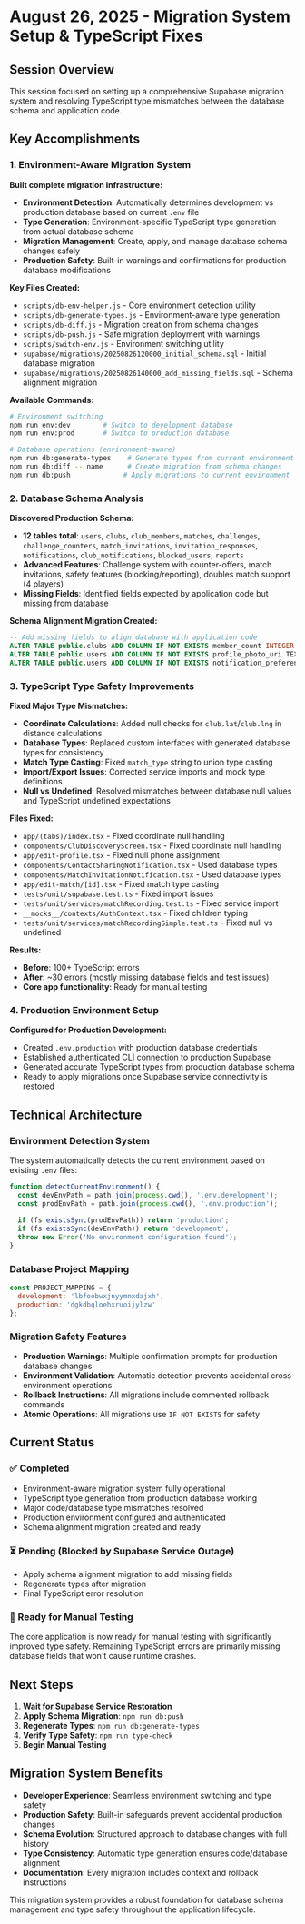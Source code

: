 # August 26, 2025 - Migration System Setup & TypeScript Fixes

## Session Overview

This session focused on setting up a comprehensive Supabase migration system and resolving TypeScript type mismatches between the database schema and application code.

## Key Accomplishments

### 1. Environment-Aware Migration System

**Built complete migration infrastructure:**
- **Environment Detection**: Automatically determines development vs production database based on current `.env` file
- **Type Generation**: Environment-specific TypeScript type generation from actual database schema
- **Migration Management**: Create, apply, and manage database schema changes safely
- **Production Safety**: Built-in warnings and confirmations for production database modifications

**Key Files Created:**
- `scripts/db-env-helper.js` - Core environment detection utility
- `scripts/db-generate-types.js` - Environment-aware type generation
- `scripts/db-diff.js` - Migration creation from schema changes
- `scripts/db-push.js` - Safe migration deployment with warnings
- `scripts/switch-env.js` - Environment switching utility
- `supabase/migrations/20250826120000_initial_schema.sql` - Initial database migration
- `supabase/migrations/20250826140000_add_missing_fields.sql` - Schema alignment migration

**Available Commands:**
```bash
# Environment switching
npm run env:dev        # Switch to development database
npm run env:prod       # Switch to production database

# Database operations (environment-aware)
npm run db:generate-types    # Generate types from current environment
npm run db:diff -- name      # Create migration from schema changes  
npm run db:push             # Apply migrations to current environment
```

### 2. Database Schema Analysis

**Discovered Production Schema:**
- **12 tables total**: `users`, `clubs`, `club_members`, `matches`, `challenges`, `challenge_counters`, `match_invitations`, `invitation_responses`, `notifications`, `club_notifications`, `blocked_users`, `reports`
- **Advanced Features**: Challenge system with counter-offers, match invitations, safety features (blocking/reporting), doubles match support (4 players)
- **Missing Fields**: Identified fields expected by application code but missing from database

**Schema Alignment Migration Created:**
```sql
-- Add missing fields to align database with application code
ALTER TABLE public.clubs ADD COLUMN IF NOT EXISTS member_count INTEGER DEFAULT 0;
ALTER TABLE public.users ADD COLUMN IF NOT EXISTS profile_photo_uri TEXT;
ALTER TABLE public.users ADD COLUMN IF NOT EXISTS notification_preferences JSONB DEFAULT '{}';
```

### 3. TypeScript Type Safety Improvements

**Fixed Major Type Mismatches:**
- **Coordinate Calculations**: Added null checks for `club.lat`/`club.lng` in distance calculations
- **Database Types**: Replaced custom interfaces with generated database types for consistency
- **Match Type Casting**: Fixed `match_type` string to union type casting
- **Import/Export Issues**: Corrected service imports and mock type definitions
- **Null vs Undefined**: Resolved mismatches between database null values and TypeScript undefined expectations

**Files Fixed:**
- `app/(tabs)/index.tsx` - Fixed coordinate null handling
- `components/ClubDiscoveryScreen.tsx` - Fixed coordinate null handling
- `app/edit-profile.tsx` - Fixed null phone assignment
- `components/ContactSharingNotification.tsx` - Used database types
- `components/MatchInvitationNotification.tsx` - Used database types
- `app/edit-match/[id].tsx` - Fixed match type casting
- `tests/unit/supabase.test.ts` - Fixed import issues
- `tests/unit/services/matchRecording.test.ts` - Fixed service import
- `__mocks__/contexts/AuthContext.tsx` - Fixed children typing
- `tests/unit/services/matchRecordingSimple.test.ts` - Fixed null vs undefined

**Results:**
- **Before**: 100+ TypeScript errors
- **After**: ~30 errors (mostly missing database fields and test issues)
- **Core app functionality**: Ready for manual testing

### 4. Production Environment Setup

**Configured for Production Development:**
- Created `.env.production` with production database credentials
- Established authenticated CLI connection to production Supabase
- Generated accurate TypeScript types from production database schema
- Ready to apply migrations once Supabase service connectivity is restored

## Technical Architecture

### Environment Detection System

The system automatically detects the current environment based on existing `.env` files:

```javascript
function detectCurrentEnvironment() {
  const devEnvPath = path.join(process.cwd(), '.env.development');
  const prodEnvPath = path.join(process.cwd(), '.env.production');
  
  if (fs.existsSync(prodEnvPath)) return 'production';
  if (fs.existsSync(devEnvPath)) return 'development';
  throw new Error('No environment configuration found');
}
```

### Database Project Mapping

```javascript
const PROJECT_MAPPING = {
  development: 'lbfoobwxjnyymnxdajxh',
  production: 'dgkdbqloehxruoijylzw'
};
```

### Migration Safety Features

- **Production Warnings**: Multiple confirmation prompts for production database changes
- **Environment Validation**: Automatic detection prevents accidental cross-environment operations
- **Rollback Instructions**: All migrations include commented rollback commands
- **Atomic Operations**: All migrations use `IF NOT EXISTS` for safety

## Current Status

### ✅ Completed
- Environment-aware migration system fully operational
- TypeScript type generation from production database working
- Major code/database type mismatches resolved
- Production environment configured and authenticated
- Schema alignment migration created and ready

### ⏳ Pending (Blocked by Supabase Service Outage)
- Apply schema alignment migration to add missing fields
- Regenerate types after migration
- Final TypeScript error resolution

### 🎯 Ready for Manual Testing
The core application is now ready for manual testing with significantly improved type safety. Remaining TypeScript errors are primarily missing database fields that won't cause runtime crashes.

## Next Steps

1. **Wait for Supabase Service Restoration**
2. **Apply Schema Migration**: `npm run db:push`
3. **Regenerate Types**: `npm run db:generate-types`
4. **Verify Type Safety**: `npm run type-check`
5. **Begin Manual Testing**

## Migration System Benefits

- **Developer Experience**: Seamless environment switching and type safety
- **Production Safety**: Built-in safeguards prevent accidental production changes
- **Schema Evolution**: Structured approach to database changes with full history
- **Type Consistency**: Automatic type generation ensures code/database alignment
- **Documentation**: Every migration includes context and rollback instructions

This migration system provides a robust foundation for database schema management and type safety throughout the application lifecycle.